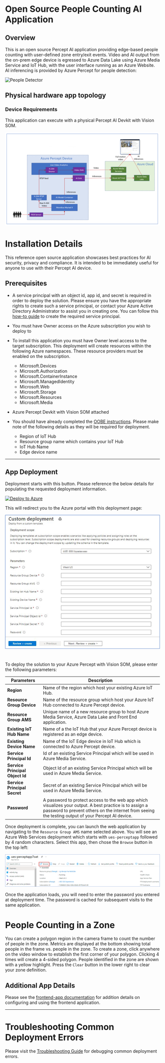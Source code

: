 # Open Source People Counting AI Application
			
## Overview

This is an open source Percept AI application providing edge-based people counting with user-defined zone entry/exit events. Video and AI output from the on-prem edge device is egressed to Azure Data Lake using Azure Media Service and IoT Hub, with the user interface running as an Azure Website. AI inferencing is provided by Azure Percept for people detection:

![People Detector](docs/images/People-Detector-AI.gif)

## Physical hardware app topology

### Device Requirements
This application can execute with a physical Percept AI Devkit with Vision SOM.

![People Detector](docs/images/AI-App-Topology.png)

# Installation Details
This reference open source application showcases best practices for AI security, privacy and compliance.  It is intended to be immediately useful for anyone to use with their Percept AI device. 

## Prerequisites
- A service principal with an object id, app id, and secret is required in order to deploy the solution. Please ensure you have the appropriate rights to create such a service principal, or contact your Azure Active Directory Administrator to assist you in creating one. You can follow this [how-to guide](https://docs.microsoft.com/en-us/azure/active-directory/develop/howto-create-service-principal-portal) to create the required service principal.

- You must have Owner access on the Azure subscription you wish to deploy to

- To install this application you must have Owner level access to the target subscription.  This deployment will create resources within the following Azure namespaces. These resource providers must be enabled on the subscription.
    * Microsoft.Devices
    * Microsoft.Authorization
    * Microsoft.ContainerInstance
    * Microsoft.ManagedIdentity
    * Microsoft.Web
    * Microsoft.Storage
    * Microsoft.Resources
    * Microsoft.Media

- Azure Percept Devkit with Vision SOM attached

- You should have already completed the [OOBE instructions](https://github.com/microsoft/Project-Santa-Cruz-Preview/blob/main/user-guides/getting_started/oobe.md). Please make note of the following details as they will be required for deployment.
    * Region of IoT Hub
    * Resource group name which contains your IoT Hub
    * IoT Hub Name
    * Edge device name

---

## App Deployment
Deployment starts with this button. Please reference the below details for populating the requested deployment information.

[![Deploy to Azure](https://aka.ms/deploytoazurebutton)](https://portal.azure.com/#create/Microsoft.Template/uri/https%3A%2F%2Funifiededgescenariostest.blob.core.windows.net%2Farm-template%2Fazure-percept%2Flatest%2FARM-template.json)

This will redirect you to the Azure portal with this deployment page:

![People Detector](docs/images/Custom-Deployment-Percept.png)
#

To deploy the solution to your Azure Percept with Vision SOM, please enter the following parameters:

| Parameters | Description |
| ------ | ------ |
| __Region__ | Name of the region which host your existing Azure IoT Hub. |
| __Resource Group Device__ | Name of the resource group which host your Azure IoT Hub connected to Azure Percept device. |
| __Resource Group AMS__ | Unique name of a new resource group to host Azure Media Service, Azure Data Lake and Front End application. |
| __Existing IoT Hub Name__ | Name of a the IoT Hub that your Azure Percept device is registered as an edge device. |
| __Existing Device Name__ | Name of the IoT Edge device in IoT Hub which is connected to Azure Percept device. |
| __Service Principal Id__ | Id of an existing Service Principal which will be used in Azure Media Service. |
| __Service Principal Object Id__ | Object Id of an existing Service Principal which will be used in Azure Media Service. |
| __Service Principal Secret__ | Secret of an existing Service Principal which will be used in Azure Media Service. |
| __Password__ | A password to protect access to the web app which visualizes your output. A best practice is to assign a password to prevent others on the internet from seeing the testing output of your Percept AI device. |


Once deployment is complete, you can launch the web application by navigating to the `Resource Group AMS` name selected above. You will see an Azure Web Services deployment which starts with `ues-perceptapp` followed by 4 random characters. Select this app, then chose the `Browse` button in the top left:

![Web Application](docs/images/Web-App-Launch.png)

Once the application loads, you will need to enter the password you entered at deployment time. The password is cached for subsequent visits to the same application.

# People Counting in a Zone

You can create a polygon region in the camera frame to count the number of people in the zone.  Metrics are displayed at the bottom showing total people in the frame vs. people in the zone.  To create a zone, click anywhere on the video window to establish the first corner of your polygon. Clicking 4 times will create a 4-sided polygon. People identified in the zone are shown with a yellow highlight.  Press the `Clear` button in the lower right to clear your zone definition.

## Additional App Details

Please see the [frontend-app documentation](frontend-app/app/README.md) for addition details on configuring and using the frontend application.

---
# Troubleshooting Common Deployment Errors
Please visit the [Troubleshooting Guide](docs/deployment-troubleshooting-guide.md) for debugging common deployment errors.
